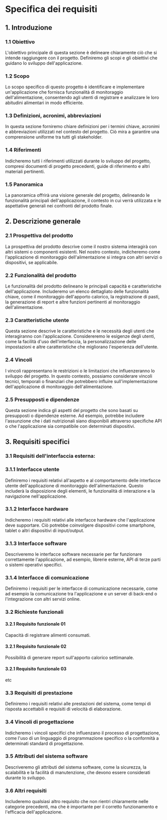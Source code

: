 # Specifica dei requisiti
## 1. Introduzione
### 1.1 Obiettivo
L'obiettivo principale di questa sezione è delineare chiaramente ciò che si intende raggiungere con il progetto. Definiremo gli scopi e gli obiettivi che guidano lo sviluppo dell'applicazione.

### 1.2 Scopo
Lo scopo specifico di questo progetto è identificare e implementare un'applicazione che fornisca funzionalità di monitoraggio dell'alimentazione, consentendo agli utenti di registrare e analizzare le loro abitudini alimentari in modo efficiente.

### 1.3 Definizioni, acronimi, abbreviazioni
In questa sezione forniremo chiare definizioni per i termini chiave, acronimi e abbreviazioni utilizzati nel contesto del progetto. Ciò mira a garantire una comprensione uniforme tra tutti gli stakeholder.

### 1.4 Riferimenti
Indicheremo tutti i riferimenti utilizzati durante lo sviluppo del progetto, compresi documenti di progetto precedenti, guide di riferimento e altri materiali pertinenti.

### 1.5 Panoramica
La panoramica offrirà una visione generale del progetto, delineando le funzionalità principali dell'applicazione, il contesto in cui verrà utilizzata e le aspettative generali nei confronti del prodotto finale.

## 2. Descrizione generale
### 2.1 Prospettiva del prodotto
La prospettiva del prodotto descrive come il nostro sistema interagirà con altri sistemi o componenti esistenti. Nel nostro contesto, indicheremo come l'applicazione di monitoraggio dell'alimentazione si integra con altri servizi o dispositivi, se applicabile.

### 2.2 Funzionalità del prodotto
Le funzionalità del prodotto delineano le principali capacità e caratteristiche dell'applicazione. Includeremo un elenco dettagliato delle funzionalità chiave, come il monitoraggio dell'apporto calorico, la registrazione di pasti, la generazione di report e altre funzioni pertinenti al monitoraggio dell'alimentazione.

### 2.3 Caratteristiche utente
Questa sezione descrive le caratteristiche e le necessità degli utenti che interagiranno con l'applicazione. Considereremo le esigenze degli utenti, come la facilità d'uso dell'interfaccia, la personalizzazione delle impostazioni e altre caratteristiche che migliorano l'esperienza dell'utente.

### 2.4 Vincoli
I vincoli rappresentano le restrizioni o le limitazioni che influenzeranno lo sviluppo del progetto. In questo contesto, possiamo considerare vincoli tecnici, temporali o finanziari che potrebbero influire sull'implementazione dell'applicazione di monitoraggio dell'alimentazione.

### 2.5 Presupposti e dipendenze
Questa sezione indica gli aspetti del progetto che sono basati su presupposti o dipendenze esterne. Ad esempio, potrebbe includere l'assunzione che i dati nutrizionali siano disponibili attraverso specifiche API o che l'applicazione sia compatibile con determinati dispositivi.

## 3. Requisiti specifici
### 3.1 Requisiti dell'interfaccia esterna:

### 3.1.1 Interfacce utente
Definiremo i requisiti relativi all'aspetto e al comportamento delle interfacce utente dell'applicazione di monitoraggio dell'alimentazione. Questo includerà la disposizione degli elementi, le funzionalità di interazione e la navigazione nell'applicazione.

### 3.1.2 Interfacce hardware
Indicheremo i requisiti relativi alle interfacce hardware che l'applicazione deve supportare. Ciò potrebbe coinvolgere dispositivi come smartphone, tablet o altri dispositivi di input/output.

### 3.1.3 Interfacce software
Descriveremo le interfacce software necessarie per far funzionare correttamente l'applicazione, ad esempio, librerie esterne, API di terze parti o sistemi operativi specifici.

### 3.1.4 Interfacce di comunicazione
Definiremo i requisiti per le interfacce di comunicazione necessarie, come ad esempio la comunicazione tra l'applicazione e un server di back-end o l'integrazione con altri servizi online.

### 3.2 Richieste funzionali
#### 3.2.1 Requisito funzionale 01
Capacità di registrare alimenti consumati.

#### 3.2.1 Requisito funzionale 02
Possibilità di generare report sull'apporto calorico settimanale.

#### 3.2.1 Requisito funzionale 03
etc 

### 3.3 Requisiti di prestazione
Definiremo i requisiti relativi alle prestazioni del sistema, come tempi di risposta accettabili e requisiti di velocità di elaborazione.

### 3.4 Vincoli di progettazione
Indicheremo i vincoli specifici che influenzano il processo di progettazione, come l'uso di un linguaggio di programmazione specifico o la conformità a determinati standard di progettazione.

### 3.5 Attributi del sistema software
Descriveremo gli attributi del sistema software, come la sicurezza, la scalabilità e la facilità di manutenzione, che devono essere considerati durante lo sviluppo.

### 3.6 Altri requisiti
Includeremo qualsiasi altro requisito che non rientri chiaramente nelle categorie precedenti, ma che è importante per il corretto funzionamento e l'efficacia dell'applicazione.
